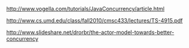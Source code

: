 http://www.vogella.com/tutorials/JavaConcurrency/article.html

http://www.cs.umd.edu/class/fall2010/cmsc433/lectures/TS-4915.pdf

http://www.slideshare.net/drorbr/the-actor-model-towards-better-concurrency